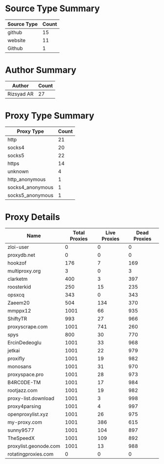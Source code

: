 # Source Type Summary

| Source Type | Count |
|-------------|-------|
| github | 15 |
| website | 11 |
| Github | 1 |


# Author Summary

| Author | Count |
|--------|-------|
| Rizsyad AR | 27 |


# Proxy Type Summary

| Proxy Type | Count |
|------------|-------|
| http | 21 |
| socks4 | 20 |
| socks5 | 22 |
| https | 14 |
| unknown | 4 |
| http_anonymous | 1 |
| socks4_anonymous | 1 |
| socks5_anonymous | 1 |


# Proxy Details

| Name | Total Proxies | Live Proxies | Dead Proxies |
|------|---------------|--------------|---------------|
| zloi-user | 0 | 0 | 0 |
| proxydb.net | 0 | 0 | 0 |
| hookzof | 176 | 7 | 169 |
| multiproxy.org | 3 | 0 | 3 |
| clarketm | 400 | 3 | 397 |
| roosterkid | 250 | 15 | 235 |
| opsxcq | 343 | 0 | 343 |
| Zaeem20 | 504 | 134 | 370 |
| mmppx12 | 1001 | 66 | 935 |
| ShiftyTR | 993 | 27 | 966 |
| proxyscrape.com | 1001 | 741 | 260 |
| spys | 800 | 30 | 770 |
| ErcinDedeoglu | 1001 | 33 | 968 |
| jetkai | 1001 | 22 | 979 |
| proxifly | 1001 | 19 | 982 |
| monosans | 1001 | 31 | 970 |
| proxyspace.pro | 1001 | 28 | 973 |
| B4RC0DE-TM | 1001 | 17 | 984 |
| rootjazz.com | 1001 | 19 | 982 |
| proxy-list.download | 1001 | 3 | 998 |
| proxy4parsing | 1001 | 4 | 997 |
| openproxylist.xyz | 1001 | 26 | 975 |
| my-proxy.com | 1001 | 386 | 615 |
| sunny9577 | 1001 | 104 | 897 |
| TheSpeedX | 1001 | 109 | 892 |
| proxylist.geonode.com | 1001 | 13 | 988 |
| rotatingproxies.com | 0 | 0 | 0 |
